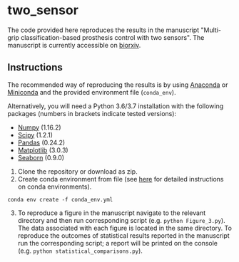 # two_sensor
The code provided here reproduces the results in the manuscript "Multi-grip classification-based prosthesis control with two sensors". The manuscript is currently accessible on [biorxiv](https://www.biorxiv.org/content/10.1101/579367v1).

## Instructions
The recommended way of reproducing the results is by using [Anaconda](https://anaconda.org/) or [Miniconda](https://docs.conda.io/en/latest/miniconda.html) and the provided environment file (`conda_env`).

Alternatively, you will need a Python 3.6/3.7 installation with the following packages (numbers in brackets indicate tested versions):
* [Numpy](http://www.numpy.org/) (1.16.2)
* [Scipy](https://www.scipy.org/) (1.2.1)
* [Pandas](https://pandas.pydata.org/) (0.24.2)
* [Matplotlib](https://matplotlib.org/) (3.0.3)
* [Seaborn](https://seaborn.pydata.org/) (0.9.0)

1. Clone the repository or download as zip.
2. Create conda environment from file (see [here](https://conda.io/projects/conda/en/latest/user-guide/tasks/manage-environments.html?highlight=environment) for detailed instructions on conda environments).
```
conda env create -f conda_env.yml
```

3. To reproduce a figure in the manuscript navigate to the relevant directory and then run corresponding script (e.g. `python Figure_3.py`). The data associated with each figure is located in the same directory. To reproduce the outcomes of statistical results reported in the manuscript run the corresponding script; a report will be printed on the console (e.g. `python statistical_comparisons.py`). 

